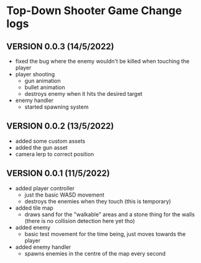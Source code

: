 # Top-Down Shooter Game Change logs

## VERSION 0.0.3 (14/5/2022)

* fixed the bug where the enemy wouldn't be killed when touching the player
* player shooting
  * gun animation
  * bullet animation
  * destroys enemy when it hits the desired target
* enemy handler
  * started spawning system

## VERSION 0.0.2 (13/5/2022)

* added some custom assets
* added the gun asset
* camera lerp to correct position

## VERSION 0.0.1 (11/5/2022)

* added player controller
  * just the basic WASD movement
  * destroys the enemies when they touch (this is temporary)
* added tile map
  * draws sand for the "walkable" areas and a stone thing for the walls (there is no collision detection here yet tho)
* added enemy
  * basic test movement for the time being, just moves towards the player
* added enemy handler
  * spawns enemies in the centre of the map every second
